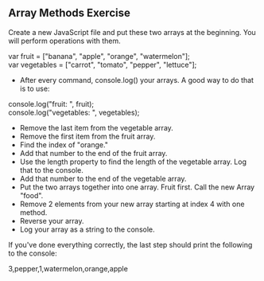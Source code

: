 ## Array Methods Exercise

Create a new JavaScript file and put these two arrays at the beginning. You will perform operations with them.

var fruit = ["banana", "apple", "orange", "watermelon"];  
var vegetables = ["carrot", "tomato", "pepper", "lettuce"];  

- After every command, console.log() your arrays. A good way to do that is to use:

console.log("fruit: ", fruit);  
console.log("vegetables: ", vegetables);  

- Remove the last item from the vegetable array.
- Remove the first item from the fruit array.
- Find the index of "orange."
- Add that number to the end of the fruit array.
- Use the length property to find the length of the vegetable array. Log that to the console.
- Add that number to the end of the vegetable array.
- Put the two arrays together into one array. Fruit first. Call the new Array "food".
- Remove 2 elements from your new array starting at index 4 with one method.
- Reverse your array.
- Log your array as a string to the console.

If you've done everything correctly, the last step should print the following to the console:

3,pepper,1,watermelon,orange,apple  